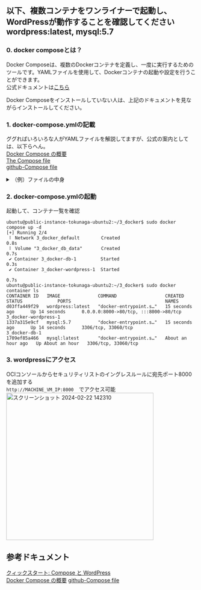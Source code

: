 ## 以下、複数コンテナをワンライナーで起動し、WordPressが動作することを確認してください<br> wordpress:latest, mysql:5.7

### 0. docker composeとは？

Docker Composeは、複数のDockerコンテナを定義し、一度に実行するためのツールです。YAMLファイルを使用して、Dockerコンテナの起動や設定を行うことができます。<br>
公式ドキュメントは[こちら](https://docs.docker.com/compose/)

Docker Composeをインストールしていない人は、上記のドキュメントを見ながらインストールしてください。

### 1. docker-compose.ymlの記載

ググればいろいろな人がYAMLファイルを解説してますが、公式の案内としては、以下らへん。<br>
[Docker Compose の概要](https://docs.docker.com/compose/)<br>
[The Compose file](https://docs.docker.com/compose/compose-application-model/#the-compose-file)<br>
[github-Compose file](https://github.com/compose-spec/compose-spec/blob/master/spec.md#compose-file)<br>

<details><summary>（例）ファイルの中身</summary><div>
  
```console
services:
   db:
     image: mysql:5.7
     volumes:
       - db_data:/var/lib/mysql
     restart: always
     environment:
       MYSQL_ROOT_PASSWORD: 1234
       MYSQL_DATABASE: wordpress
       MYSQL_USER: wordpress
       MYSQL_PASSWORD: wordpress

   wordpress:
     depends_on:
       - db
     image: wordpress:latest
     ports:
       - "8000:80"
     restart: always
     environment:
       WORDPRESS_DB_HOST: db:3306
       WORDPRESS_DB_USER: wordpress
       WORDPRESS_DB_PASSWORD: wordpress
volumes:
    db_data:
```
</div></details>

### 2. docker-compose.ymlの起動

起動して、コンテナ一覧を確認
```console
ubuntu@public-instance-tokunaga-ubuntu2:~/3_docker$ sudo docker compose up -d
[+] Running 2/4
 ⠇ Network 3_docker_default        Created                                                                                                                                                              0.8s 
 ⠇ Volume "3_docker_db_data"       Created                                                                                                                                                              0.7s 
 ✔ Container 3_docker-db-1         Started                                                                                                                                                              0.3s 
 ✔ Container 3_docker-wordpress-1  Started
                                                                                                                                              0.7s 
ubuntu@public-instance-tokunaga-ubuntu2:~/3_docker$ sudo docker container ls
CONTAINER ID   IMAGE              COMMAND                  CREATED             STATUS             PORTS                                   NAMES
d03ffa449f29   wordpress:latest   "docker-entrypoint.s…"   15 seconds ago      Up 14 seconds      0.0.0.0:8000->80/tcp, :::8000->80/tcp   3_docker-wordpress-1
1337a315e9cf   mysql:5.7          "docker-entrypoint.s…"   15 seconds ago      Up 14 seconds      3306/tcp, 33060/tcp                     3_docker-db-1
1709ef85a466   mysql:latest       "docker-entrypoint.s…"   About an hour ago   Up About an hour   3306/tcp, 33060/tcp
```

### 3. wordpressにアクセス
OCIコンソールからセキュリティリストのイングレスルールに宛先ポート8000を追加する<br>
`http://MACHINE_VM_IP:8000`　でアクセス可能
<br>
<img width="391" alt="スクリーンショット 2024-02-22 142310" src="https://github.com/sh-sho/cn_study_tutor_repository/assets/140580748/b5e437c2-d187-4a8f-924b-b6b1e529086a">





## 参考ドキュメント
[クィックスタート: Compose と WordPress](https://docs.docker.jp/compose/wordpress.html)　<br>
[Docker Compose の概要](https://docs.docker.com/compose/)
[github-Compose file](https://github.com/compose-spec/compose-spec/blob/master/spec.md#compose-file)
